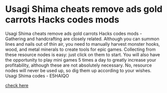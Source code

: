 # Usagi Shima cheats remove ads gold carrots Hacks codes mods

Usagi Shima cheats remove ads gold carrots Hacks codes mods - Gathering and handcrafting are closely related. Although you can summon lines and nails out of thin air, you need to manually harvest monster hooks, wood, and metal minerals to create tools for epic games. Collecting from these resource nodes is easy: just click on them to start. You will also have the opportunity to play mini games 5 times a day to greatly increase your profitability, although these are not absolutely necessary. No, resource nodes will never be used up, so dig them up according to your wishes. Usagi Shima codes - E5HAIQO

[check here](https://retromod.top/usagi-shima/)
